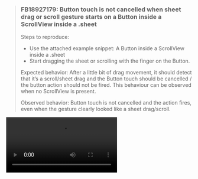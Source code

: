 > ### FB18927179: Button touch is not cancelled when sheet drag or scroll gesture starts on a Button inside a ScrollView inside a .sheet
>
> Steps to reproduce:
>
> - Use the attached example snippet: A Button inside a ScrollView inside a .sheet
> - Start dragging the sheet or scrolling with the finger on the Button.
>
> Expected behavior: After a little bit of drag movement, it should detect that it’s a scroll/sheet drag and the Button touch should be cancelled / the button action should not be fired. This behaviour can be observed when no ScrollView is present.
>
> Observed behavior: Button touch is not cancelled and the action fires, even when the gesture clearly looked like a sheet drag/scroll.

<video src="https://box-swiftui-garden.fra1.cdn.digitaloceanspaces.com/touch_not_cancelled_sheet_drag.mov" controls width="300"/>

Discussion: https://developer.apple.com/forums/thread/763436?answerId=849716022#849716022

Workaround:

<<< @/Extensions/SwiftUI+iOS18ScrollViewButtonTapSheetFix.swift

Example code:

<<< @/Snippets/TouchNotCancelledOnSheetDragExample.swift
